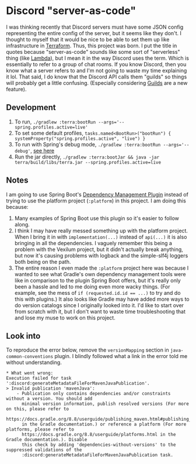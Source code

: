 # Discord "server-as-code"

I was thinking recently that Discord servers must have some JSON config representing the entire
config of the server, but it seems like they don't. I thought to myself that it would be nice to
be able to set them up like infrastructure in [Terraform][1]. Thus, this project was born. I put
the title in quotes because "server-as-code" sounds like some sort of "serverless" thing (like
[Lambda][2]), but I mean it in the way Discord uses the term. Which is essentially to refer to a
group of chat rooms. If you know Discord, then you know what a server refers to and I'm not going to
waste my time explaining it lol. That said, I do know that the Discord API calls them "guilds" so
things will probably get a little confusing. (Especially considering [Guilds][3] are a new feature).

## Development

1. To run, `./gradlew :terra:bootRun --args='--spring.profiles.active=live'`
2. To set some default profiles,
   `tasks.named<BootRun>("bootRun") { systemProperty("spring.profiles.active", "live") }`
3. To run with Spring's debug mode, `./gradlew :terra:bootRun --args='--debug'`, [see here][5]
4. Run the jar directly,
   `./gradlew :terra:bootJar && java -jar terra/build/libs/terra.jar --spring.profiles.active=live`

## Notes

I am going to use Spring Boot's [Dependency Management Plugin][4] instead of trying to use the
platform project (`:platform`) in this project. I am doing this because:

1. Many examples of Spring Boot use this plugin so it's easier to follow along.
2. I think I may have really messed something up with the platform project. When I bring it in with
   `implementation(...)` instead of `api(...)` it is also bringing in all the dependencies. I
   vaguely remember this being a problem with the Vexilum project, but it didn't actually break
   anything, but now it's causing problems with logback and the simple-slf4j loggers both being on
   the path.
3. The entire reason I even made the `:platform` project here was because I wanted to see what
   Gradle's own dependency management tools were like in comparison to the plugin Spring Boot
   offers, but it's really only been a hassle and led to me doing even more wacky things. (For
   example, see the mess of `if (requested.id.id == ...)` to try and do this with plugins.) It also
   looks like Gradle may have added more ways to do version catalogs since I originally looked into
   it. I'd like to start over from scratch with it, but I don't want to waste time troubleshooting
   that and lose my muse to work on this project.

## Look into

To reproduce the error below, remove the `versionMapping` section in `java-common-conventions`
plugin. I blindly followed what a link in the error told me without understanding.

```
* What went wrong:
Execution failed for task ':discord:generateMetadataFileForMavenJavaPublication'.
> Invalid publication 'mavenJava':
    - Publication only contains dependencies and/or constraints without a version. You should add
      minimal version information, publish resolved versions (For more on this, please refer to
      https://docs.gradle.org/8.8/userguide/publishing_maven.html#publishing_maven:resolved_dependencies
      in the Gradle documentation.) or reference a platform (For more platforms, please refer to
      https://docs.gradle.org/8.8/userguide/platforms.html in the Gradle documentation.). Disable
      this check by adding 'dependencies-without-versions' to the suppressed validations of the
      :discord:generateMetadataFileForMavenJavaPublication task.
```

[1]: https://www.terraform.io/

[2]: https://aws.amazon.com/lambda/

[3]: https://support.discord.com/hc/en-us/articles/23187611406999-Guilds-FAQ

[4]: https://docs.spring.io/dependency-management-plugin/docs/current/reference/html/

[5]: https://stackoverflow.com/a/71402717/1858327
